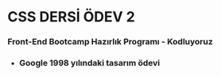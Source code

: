 # CSS DERSİ ÖDEV 2
### Front-End Bootcamp Hazırlık Programı - Kodluyoruz
- ### Google 1998 yılındaki tasarım ödevi